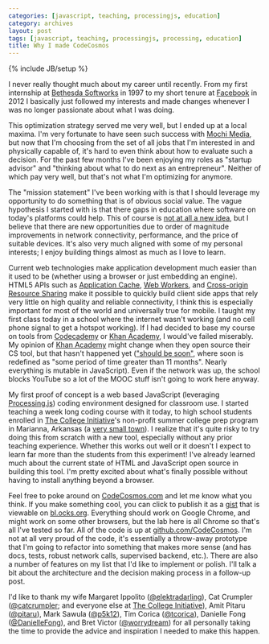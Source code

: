 ```yaml
---
categories: [javascript, teaching, processingjs, education]
category: archives
layout: post
tags: [javascript, teaching, processingjs, processing, education]
title: Why I made CodeCosmos
---
```

{% include JB/setup %}

I never really thought much about my career until recently. From my first internship at [Bethesda Softworks] in 1997 to my short tenure at [Facebook] in 2012 I basically just followed my interests and made changes whenever I was no longer passionate about what I was doing.

This optimization strategy served me very well, but I ended up at a local maxima. I'm very fortunate to have seen such success with [Mochi Media], but now that I'm choosing from the set of all jobs that I'm interested in and physically capable of, it's hard to even think about how to evaluate such a decision. For the past few months I've been enjoying my roles as "startup advisor" and "thinking about what to do next as an entrepreneur". Neither of which pay very well, but that's not what I'm optimizing for anymore.

The "mission statement" I've been working with is that I should leverage my opportunity to do something that is of obvious social value. The vague hypothesis I started with is that there gaps in education where software on today's platforms could help. This of course is [not at all a new idea], but I believe that there are new opportunities due to order of magnitude improvements in network connectivity, performance, and the price of suitable devices. It's also very much aligned with some of my personal interests; I enjoy building things almost as much as I love to learn.

Current web technologies make application development much easier than it used to be (whether using a browser or just embedding an engine). HTML5 APIs such as [Application Cache], [Web Workers], and [Cross-origin Resource Sharing] make it possible to quickly build client side apps that rely very little on high quality and reliable connectivity, I think this is especially important for most of the world and universally true for mobile. I taught my first class today in a school where the internet wasn't working (and no cell phone signal to get a hotspot working). If I had decided to base my course on tools from [Codecademy] or [Khan Academy], I would've failed miserably. My opinion of [Khan Academy] might change when they open source their CS tool, but that hasn't happened yet (["should be soon"], where soon is redefined as "some period of time greater than 11 months". Nearly everything is mutable in JavaScript). Even if the network was up, the school blocks YouTube so a lot of the MOOC stuff isn't going to work here anyway.

My first proof of concept is a web based JavaScript (leveraging [Processing.js]) coding environment designed for classroom use. I started teaching a week long coding course with it today, to high school students enrolled in [The College Initiative]'s non-profit summer college prep program in Marianna, Arkansas (a [very small town]). I realize that it's quite risky to try doing this from scratch with a new tool, especially without any prior teaching experience. Whether this works out well or it doesn't I expect to learn far more than the students from this experiment! I've already learned much about the current state of HTML and JavaScript open source in building this tool. I'm pretty excited about what's finally possible without having to install anything beyond a browser.

Feel free to poke around on [CodeCosmos.com] and let me know what you think. If you make something cool, you can click to publish it as a [gist] that is viewable on [bl.ocks.org]. Everything should work on Google Chrome, and might work on some other browsers, but the lab here is all Chrome so that's all I've tested so far. All of the code is up at [github.com/CodeCosmos]. I'm not at all very proud of the code, it's essentially a throw-away prototype that I'm going to refactor into something that makes more sense (and has docs, tests, robust network calls, supervised backend, etc.). There are also a number of features on my list that I'd like to implement or polish. I'll talk a bit about the architecture and the decision making process in a follow-up post.

I'd like to thank my wife Margaret Ippolito ([@elektradarling]), Cat Crumpler ([@catcrumpler]; and everyone else at [The College Initiative]), Amit Pitaru ([@pitaru]), Mark Sawula ([@p5k12]), Tim Corica ([@tcorica]), Danielle Fong ([@DanielleFong]), and Bret Victor ([@worrydream]) for all personally taking the time to provide the advice and inspiration I needed to make this happen.

[Bethesda Softworks]: http://www.bethsoft.com/
[Facebook]: http://www.facebook.com/
[Mochi Media]: http://www.mochimedia.com/
[not at all a new idea]: http://en.wikipedia.org/wiki/Logo_(programming_language)#History
["should be soon"]: http://ejohn.org/blog/introducing-khan-cs/
[Processing.js]: http://processingjs.org/
[Application Cache]: http://appcachefacts.info/
[Web Workers]: http://www.whatwg.org/specs/web-apps/current-work/multipage/workers.html
[Cross-origin Resource Sharing]: http://enable-cors.org/
[Codecademy]: http://www.codecademy.com/
[Khan Academy]: http://www.khanacademy.org/
[CodeCosmos.com]: http://codecosmos.com/
[gist]: https://gist.github.com/
[github.com/CodeCosmos]: https://github.com/CodeCosmos/
[bl.ocks.org]: http://bl.ocks.org/
[The College Initiative]: http://www.thecollegeinitiative.org/
[very small town]: http://en.wikipedia.org/wiki/Marianna,_Arkansas#Demographics
[@elektradarling]: https://twitter.com/elektradarling
[@pitaru]: https://twitter.com/pitaru
[@p5k12]: https://twitter.com/p5k12
[@tcorica]: https://twitter.com/tcorica
[@worrydream]: https://twitter.com/worrydream
[@catcrumpler]: https://twitter.com/catcrumpler
[@DanielleFong]: https://twitter.com/DanielleFong
